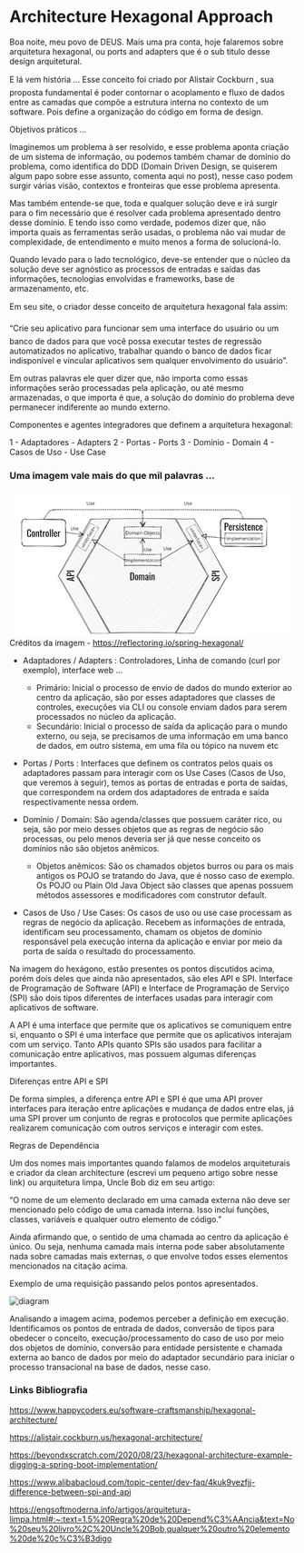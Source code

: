# Architecture Hexagonal Approach

Boa noite, meu povo de DEUS.
Mais uma pra conta, hoje falaremos sobre arquitetura hexagonal, ou ports and adapters que é o sub titulo desse design arquitetural.

E lá vem história …
Esse conceito foi criado por Alistair Cockburn , sua proposta fundamental é poder contornar o acoplamento e fluxo de dados entre as camadas que compõe a estrutura interna no contexto de um software. Pois define a organização do código em forma de design.

Objetivos práticos …

Imaginemos um problema à ser resolvido, e esse problema aponta criação de um sistema de informação, ou podemos também chamar de domínio do problema, como identifica do DDD (Domain Driven Design, se quiserem algum papo sobre esse assunto, comenta aqui no post), nesse caso podem surgir várias visão, contextos e fronteiras que esse problema apresenta.

Mas também entende-se que, toda e qualquer solução deve e irá surgir para o fim necessário que é resolver cada problema apresentado dentro desse domínio. E tendo isso como verdade, podemos dizer que, não importa quais as ferramentas serão usadas, o problema não vai mudar de complexidade, de entendimento e muito menos a forma de solucioná-lo.

Quando levado para o lado tecnológico, deve-se entender que o núcleo da solução deve ser agnóstico as processos de entradas e saídas das informações, tecnologias envolvidas e frameworks, base de armazenamento, etc.

Em seu site, o criador desse conceito de arquitetura hexagonal fala assim:

“Crie seu aplicativo para funcionar sem uma interface do usuário ou um banco de dados para que você possa executar testes de regressão automatizados no aplicativo, trabalhar quando o banco de dados ficar indisponível e vincular aplicativos sem qualquer envolvimento do usuário”.

Em outras palavras ele quer dizer que, não importa como essas informações serão processadas pela aplicação, ou até mesmo armazenadas, o que importa é que, a solução do domínio do problema deve permanecer indiferente ao mundo externo.

Componentes e agentes integradores que definem a arquitetura hexagonal:

1 - Adaptadores - Adapters
2 - Portas - Ports
3 - Domínio - Domain
4 - Casos de Uso - Use Case

### Uma imagem vale mais do que mil palavras …


![img.png](img.png)
Créditos da imagem - <https://reflectoring.io/spring-hexagonal/>

* Adaptadores / Adapters : Controladores, Linha de comando (curl por exemplo), interface web …

    * Primário: Inicial o processo de envio de dados do mundo exterior ao centro da aplicação, são por esses adaptadores que classes de controles, execuções via CLI ou console enviam dados para serem processados no núcleo da aplicação.
    * Secundário: Inicial o processo de saída da aplicação para o mundo externo, ou seja, se precisamos de uma informação em uma banco de dados, em outro sistema, em uma fila ou tópico na nuvem etc

* Portas / Ports : Interfaces que definem os contratos pelos quais os adaptadores passam para interagir com os Use Cases (Casos de Uso, que veremos à seguir), temos as portas de entradas e porta de saídas, que correspondem na ordem dos adaptadores de entrada e saída respectivamente nessa ordem.
* Domínio / Domain: São agenda/classes que possuem caráter rico, ou seja, são por meio desses objetos que as regras de negócio são processas, ou pelo menos deveria ser já que nesse conceito os domínios não são objetos anêmicos.
  * Objetos anêmicos: São os chamados objetos burros ou para os mais antigos os POJO se tratando do Java, que é nosso caso de exemplo. Os POJO ou Plain Old Java Object são classes que apenas possuem métodos assessores e modificadores com construtor default.

* Casos de Uso / Use Cases: Os casos de uso ou use case processam as regras de negócio da aplicação. Recebem as informações de entrada, identificam seu processamento, chamam os objetos de domínio responsável pela execução interna da aplicação e enviar por meio da porta de saída o resultado do processamento.

Na imagem do hexágono, estão presentes os pontos discutidos acima, porém dois deles que ainda não apresentados, são eles API e SPI. Interface de Programação de Software (API) e Interface de Programação de Serviço (SPI) são dois tipos diferentes de interfaces usadas para interagir com aplicativos de software.

A API é uma interface que permite que os aplicativos se comuniquem entre si, enquanto o SPI é uma interface que permite que os aplicativos interajam com um serviço. Tanto APIs quanto SPIs são usados ​​para facilitar a comunicação entre aplicativos, mas possuem algumas diferenças importantes.

Diferenças entre API e SPI

De forma simples, a diferença entre API e SPI é que uma API prover interfaces para iteração entre aplicações e mudança de dados entre elas, já uma SPI prover um conjunto de regras e protocolos que permite aplicações realizarem comunicação com outros serviços e interagir com estes.

Regras de Dependência

Um dos nomes mais importantes quando falamos de modelos arquiteturais e criador da clean architecture (escrevi um pequeno artigo sobre nesse link) ou arquitetura limpa, Uncle Bob diz em seu artigo:

“O nome de um elemento declarado em uma camada externa não deve ser mencionado pelo código de uma camada interna. Isso inclui funções, classes, variáveis e qualquer outro elemento de código.”

Ainda afirmando que, o sentido de uma chamada ao centro da aplicação é único. Ou seja, nenhuma camada mais interna pode saber absolutamente nada sobre camadas mais externas, o que envolve todos esses elementos mencionados na citação acima.

Exemplo de uma requisição passando pelos pontos apresentados.

<img width="764" alt="diagram" src="https://github.com/CarlosBarbosaFilho/arch-hexagonal-approach/assets/2454085/b8ff045c-306d-49b5-8933-90a4e6dcd948">


Analisando a imagem acima, podemos perceber a definição em execução. Identificamos os pontos de entrada de dados, conversão de tipos para obedecer o conceito, execução/processamento do caso de uso por meio dos objetos de domínio, conversão para entidade persistente e chamada externa ao banco de dados por meio do adaptador secundário para iniciar o processo transacional na base de dados, nesse caso.


### Links Bibliografia



<https://www.happycoders.eu/software-craftsmanship/hexagonal-architecture/>

<https://alistair.cockburn.us/hexagonal-architecture/>

<https://beyondxscratch.com/2020/08/23/hexagonal-architecture-example-digging-a-spring-boot-implementation/>

<https://www.alibabacloud.com/topic-center/dev-faq/4kuk9vezfjj-difference-between-spi-and-api>

<https://engsoftmoderna.info/artigos/arquitetura-limpa.html#:~:text=1.5%20Regra%20de%20Depend%C3%AAncia&text=No%20seu%20livro%2C%20Uncle%20Bob,qualquer%20outro%20elemento%20de%20c%C3%B3digo>

